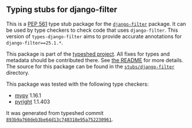 ## Typing stubs for django-filter

This is a [PEP 561](https://peps.python.org/pep-0561/) type stub package for
the [`django-filter`](https://github.com/carltongibson/django-filter/) package. It can be used by type checkers
to check code that uses `django-filter`. This version of
`types-django-filter` aims to provide accurate annotations for
`django-filter==25.1.*`.

This package is part of the [typeshed project](https://github.com/python/typeshed).
All fixes for types and metadata should be contributed there.
See [the README](https://github.com/python/typeshed/blob/main/README.md)
for more details. The source for this package can be found in the
[`stubs/django-filter`](https://github.com/python/typeshed/tree/main/stubs/django-filter)
directory.

This package was tested with the following type checkers:
* [mypy](https://github.com/python/mypy/) 1.16.1
* [pyright](https://github.com/microsoft/pyright) 1.1.403

It was generated from typeshed commit
[`893b9a760deb3be64d13c748318e95a752230961`](https://github.com/python/typeshed/commit/893b9a760deb3be64d13c748318e95a752230961).